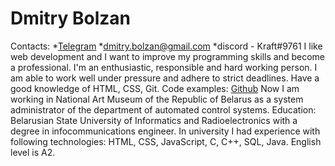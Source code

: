 # Dmitry Bolzan
Contacts:
*[Telegram](https://t.me/bolzand)
*dmitry.bolzan@gmail.com
*discord - Kraft#9761
I like web development and I want to improve my programming skills and become a professional. I'm an enthusiastic, responsible and hard working person. I am able to work well under pressure and adhere to strict deadlines.
Have a good knowledge of HTML, CSS, Git.
Code examples: [Github](https://github.com/bolzand)
Now I am working in National Art Museum of the Republic of Belarus as a system administrator of the department of automated control systems.
Education: Belarusian State University of Informatics and Radioelectronics with a degree in infocommunications engineer. In university I had experience with following technologies: HTML, CSS, JavaScript, C, C++, SQL, Java.
English level is A2.